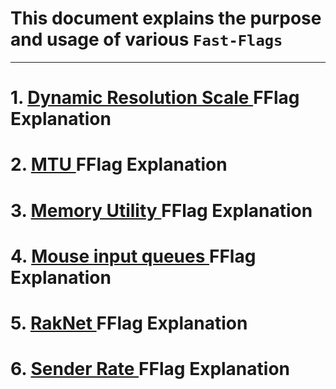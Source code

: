 

# This document explains the purpose and usage of various `Fast-Flags`

---
# 1. [Dynamic Resolution Scale ](https://github.com/Fast-Flags/FFlags-Explanations/blob/main/RenderDynamic%20Resolution%20Scale.md) FFlag Explanation
# 2. [MTU ](https://github.com/Fast-Flags/FFlags-Explanations/blob/main/MTU.md) FFlag Explanation
# 3. [Memory Utility ](https://github.com/Fast-Flags/FFlags-Explanations/blob/main/Memory%20Utility.md) FFlag Explanation
# 4. [Mouse input queues ](https://github.com/Fast-Flags/FFlags-Explanations/blob/main/Mouse_input_queues.md) FFlag Explanation
# 5. [RakNet ](https://github.com/Fast-Flags/FFlags-Explanations/blob/main/Raknet.md) FFlag Explanation
# 6. [Sender Rate ](https://github.com/Fast-Flags/FFlags-Explanations/blob/main/Sender%20Rate.md) FFlag Explanation
